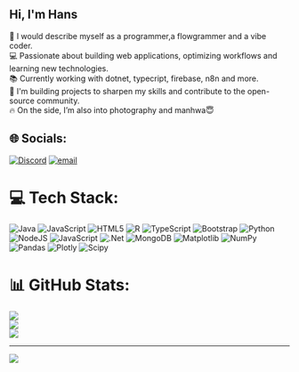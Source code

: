 ## Hi, I'm Hans 

🧠 I would describe myself as a programmer,a flowgrammer and a vibe coder.<br>
💻 Passionate about building web applications, optimizing workflows and learning new technologies.<br>
📚 Currently working with dotnet, typecript, firebase, n8n and more.<br>
🚀 I'm building projects to sharpen my skills and contribute to the open-source community.<br>
🔥 On the side, I’m also into photography and manhwa😇<br>


## 🌐 Socials:
[![Discord](https://img.shields.io/badge/Discord-%237289DA.svg?logo=discord&logoColor=white)](https://discord.gg/https://discord.gg/nt6CbbWQ7J) [![email](https://img.shields.io/badge/Email-D14836?logo=gmail&logoColor=white)](mailto:hansith321@gmail.com) 

# 💻 Tech Stack:
![Java](https://img.shields.io/badge/java-%23ED8B00.svg?style=for-the-badge&logo=openjdk&logoColor=white) ![JavaScript](https://img.shields.io/badge/javascript-%23323330.svg?style=for-the-badge&logo=javascript&logoColor=%23F7DF1E) ![HTML5](https://img.shields.io/badge/html5-%23E34F26.svg?style=for-the-badge&logo=html5&logoColor=white) ![R](https://img.shields.io/badge/r-%23276DC3.svg?style=for-the-badge&logo=r&logoColor=white) ![TypeScript](https://img.shields.io/badge/typescript-%23007ACC.svg?style=for-the-badge&logo=typescript&logoColor=white) ![Bootstrap](https://img.shields.io/badge/bootstrap-%238511FA.svg?style=for-the-badge&logo=bootstrap&logoColor=white) ![Python](https://img.shields.io/badge/python-3670A0?style=for-the-badge&logo=python&logoColor=ffdd54) ![NodeJS](https://img.shields.io/badge/node.js-6DA55F?style=for-the-badge&logo=node.js&logoColor=white) ![JavaScript](https://img.shields.io/badge/javascript-%23323330.svg?style=for-the-badge&logo=javascript&logoColor=%23F7DF1E) ![.Net](https://img.shields.io/badge/.NET-5C2D91?style=for-the-badge&logo=.net&logoColor=white) ![MongoDB](https://img.shields.io/badge/MongoDB-%234ea94b.svg?style=for-the-badge&logo=mongodb&logoColor=white) ![Matplotlib](https://img.shields.io/badge/Matplotlib-%23ffffff.svg?style=for-the-badge&logo=Matplotlib&logoColor=black) ![NumPy](https://img.shields.io/badge/numpy-%23013243.svg?style=for-the-badge&logo=numpy&logoColor=white) ![Pandas](https://img.shields.io/badge/pandas-%23150458.svg?style=for-the-badge&logo=pandas&logoColor=white) ![Plotly](https://img.shields.io/badge/Plotly-%233F4F75.svg?style=for-the-badge&logo=plotly&logoColor=white) ![Scipy](https://img.shields.io/badge/SciPy-%230C55A5.svg?style=for-the-badge&logo=scipy&logoColor=%white)
# 📊 GitHub Stats:
![](https://github-readme-stats.vercel.app/api?username=HansithPerera&theme=react&hide_border=false&include_all_commits=false&count_private=false)<br/>
![](https://nirzak-streak-stats.vercel.app/?user=HansithPerera&theme=react&hide_border=false)<br/>
![](https://github-readme-stats.vercel.app/api/top-langs/?username=HansithPerera&theme=react&hide_border=false&include_all_commits=false&count_private=false&layout=compact)

---
[![](https://visitcount.itsvg.in/api?id=HansithPerera&icon=0&color=0)](https://visitcount.itsvg.in)
